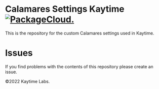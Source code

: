 # Calamares Settings Kaytime [![PackageCloud.](https://github.com/kaytime/calamares-qml-settings-kaytime/actions/workflows/build.yml/badge.svg)](https://github.com/kaytime/calamares-qml-settings-kaytime/actions/workflows/build.yml)

This is the repository for the custom Calamares settings used in Kaytime.

# Issues

If you find problems with the contents of this repository please create an issue.

©2022 Kaytime Labs.
